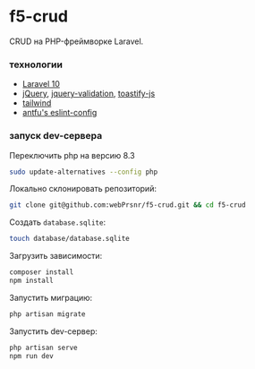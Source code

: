 # f5-crud

CRUD на PHP-фреймворке Laravel.

### технологии

- [Laravel 10](https://laravel.com/docs/10.x)
- [jQuery](https://jquery.com/), [jquery-validation](https://github.com/jquery-validation/jquery-validation), [toastify-js](https://github.com/apvarun/toastify-js)
- [tailwind](https://tailwindcss.com/)
- [antfu's eslint-config](https://github.com/antfu/eslint-config)

### запуск dev-сервера

Переключить php на версию 8.3

```sh
sudo update-alternatives --config php
```

Локально склонировать репозиторий:
```sh
git clone git@github.com:webPrsnr/f5-crud.git && cd f5-crud
```

Создать `database.sqlite`:
```sh
touch database/database.sqlite
```

Загрузить зависимости:
```sh
composer install
npm install
```

Запустить миграцию:
```sh
php artisan migrate
```

Запустить dev-сервер:
```sh
php artisan serve
npm run dev
```
